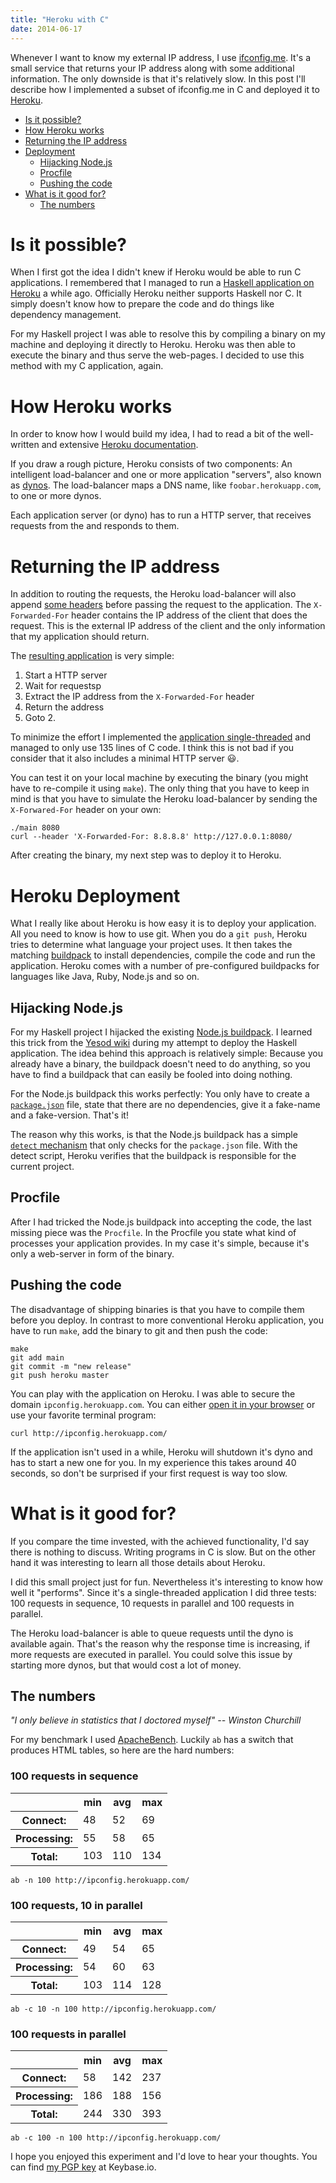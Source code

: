 ```yaml
---
title: "Heroku with C"
date: 2014-06-17
---
```


Whenever I want to know my external IP address, I use
[ifconfig.me](http://ifconfig.me). It's a small service that returns
your IP address along with some additional information. The only
downside is that it's relatively slow. In this post I'll describe how
I implemented a subset of ifconfig.me in C and deployed it to
[Heroku](https://www.heroku.com/).

* [Is it possible?](#possible)
* [How Heroku works](#heroku)
* [Returning the IP address](#code)
* [Deployment](#deployment)
  * [Hijacking Node.js](#hijack-node)
  * [Procfile](#procfile)
  * [Pushing the code](#push-it)
* [What is it good for?](#summary)
  * [The numbers](#numbers)

# Is it possible? <a name="possible"></a>

When I first got the idea I didn't knew if Heroku would be able to run C
applications. I remembered that I managed to run a
[Haskell application on Heroku](http://blog.jan-ahrens.eu/2012/07/05/yesod-deployment.html)
a while ago. Officially Heroku neither supports Haskell nor C. It
simply doesn't know how to prepare the code and do things like
dependency management.

For my Haskell project I was able to resolve this by compiling a
binary on my machine and deploying it directly to Heroku. Heroku was then
able to execute the binary and thus serve the web-pages. I decided to
use this method with my C application, again.

# How Heroku works <a name="heroku"></a>

In order to know how I would build my idea, I had to read a bit of
the well-written and extensive
[Heroku documentation](https://devcenter.heroku.com/categories/reference).

If you draw a rough picture, Heroku consists of two components: An
intelligent load-balancer and one or more application "servers", also
known as [dynos](https://devcenter.heroku.com/articles/dynos). The
load-balancer maps a DNS name, like `foobar.herokuapp.com`, to one or
more dynos.

Each application server (or dyno) has to run a HTTP server, that receives
requests from the and responds to them.

# Returning the IP address <a name="code"></a>

In addition to routing the requests, the Heroku load-balancer will
also append
[some headers](https://devcenter.heroku.com/articles/http-routing#heroku-headers)
before passing the request to the application. The `X-Forwarded-For`
header contains the IP address of the client that does the
request. This is the external IP address of the client and the only
information that my application should return.

The [resulting application](https://github.com/JanAhrens/ipconfig-http-server/blob/master/main.c) is very simple:

1. Start a HTTP server
2. Wait for requestsp
3. Extract the IP address from the `X-Forwarded-For` header
4. Return the address
5. Goto 2.

To minimize the effort I implemented the
[application single-threaded](https://github.com/JanAhrens/ipconfig-http-server/blob/master/main.c)
and managed to only use 135 lines of C code. I think this is not bad
if you consider that it also includes a minimal HTTP server 😃.

You can test it on your local machine by
executing the binary (you might have to re-compile it using `make`). The only thing that you have to keep in mind
is that you have to simulate the Heroku load-balancer by sending the
`X-Forwared-For` header on your own:

    ./main 8080
    curl --header 'X-Forwarded-For: 8.8.8.8' http://127.0.0.1:8080/

After creating the binary, my next step was to deploy it to Heroku.

# Heroku Deployment <a name="deployment"></a>

What I really like about Heroku is how easy it is to deploy your
application. All you need to know is how to use git.
When you do a `git push`, Heroku tries to determine what language
your project uses. It then takes the matching
[buildpack](https://devcenter.heroku.com/articles/buildpacks) to
install dependencies, compile the code and run the application.
Heroku comes with a number of pre-configured buildpacks for languages
like Java, Ruby, Node.js and so on.

## Hijacking Node.js <a name="hijack-node"></a>

For my Haskell project I hijacked the existing
[Node.js buildpack](https://github.com/heroku/heroku-buildpack-nodejs).
I learned this trick from the
[Yesod wiki](https://github.com/yesodweb/yesod/wiki/Deploying-Yesod-Apps-to-Heroku)
during my attempt to deploy the Haskell application. The idea behind this approach
is relatively simple: Because you already have a binary, the buildpack doesn't need to
do anything, so you have to find a buildpack that can easily be fooled into doing nothing.

For the Node.js buildpack this works perfectly: You only have to
create a
[`package.json`](https://github.com/JanAhrens/ipconfig-http-server/blob/master/package.json)
file, state that there are no dependencies, give it a fake-name and a
fake-version. That's it!

<script src="http://gist-it.appspot.com/github/JanAhrens/ipconfig-http-server/blob/master/package.json"></script>

The reason why this works, is that the Node.js buildpack has a simple
[`detect` mechanism](https://github.com/heroku/heroku-buildpack-nodejs/blob/master/bin/detect)
that only checks for the `package.json` file. With the detect script,
Heroku verifies that the buildpack is responsible for the current project.

## Procfile <a name="procfile"></a>

After I had tricked the Node.js buildpack into accepting the code, the
last missing piece was the `Procfile`.  In the Procfile you state what
kind of processes your application provides. In my case it's simple,
because it's only a web-server in form of the binary.

<script src="http://gist-it.appspot.com/github/JanAhrens/ipconfig-http-server/blob/master/Procfile"></script>

## Pushing the code <a name="push-it"></a>

The disadvantage of shipping binaries is that you have to compile them before you deploy.
In contrast to more conventional Heroku application, you have to run `make`, add the binary to git and then push the code:

    make
    git add main
    git commit -m "new release"
    git push heroku master

You can play with the application on Heroku. I was able to secure the
domain `ipconfig.herokuapp.com`. You can either [open it in your browser](http://ipconfig.herokuapp.com/) or use your favorite terminal program:

    curl http://ipconfig.herokuapp.com/

If the application isn't used in a while, Heroku will shutdown
it's dyno and has to start a new one for you. In my experience this
takes around 40 seconds, so don't be surprised if your first request
is way too slow.

# What is it good for? <a name="summary"></a>

If you compare the time invested, with the achieved functionality, I'd
say there is nothing to discuss. Writing programs in C is
slow. But on the other hand it was interesting to learn all those
details about Heroku.

I did this small project just for fun. Nevertheless it's interesting
to know how well it "performs". Since it's a single-threaded
application I did three tests: 100 requests in sequence, 10 requests
in parallel and 100 requests in parallel.

The Heroku load-balancer is able to queue requests until the dyno is
available again. That's the reason why the response time is increasing, if
more requests are executed in parallel. You could solve this issue
by starting more dynos, but that would cost a lot of money.

## The numbers <a name="numbers"></a>

*"I only believe in statistics that I doctored myself" -- Winston Churchill*

For my benchmark I used [ApacheBench](https://httpd.apache.org/docs/2.2/programs/ab.html).
Luckily `ab` has a switch that produces HTML tables, so here are the hard numbers:

### 100 requests in sequence

<table class="table">
  <tr><th>&nbsp;</th>      <th>min</th> <th>avg</th> <th>max</th></tr>
  <tr><th>Connect:</th>    <td> 48</td> <td> 52</td> <td> 69</td></tr>
  <tr><th>Processing:</th> <td> 55</td> <td> 58</td> <td> 65</td></tr>
  <tr><th>Total:</th>      <td>103</td> <td>110</td> <td>134</td></tr>
</table>

    ab -n 100 http://ipconfig.herokuapp.com/


### 100 requests, 10 in parallel

<table class="table">
  <tr><th>&nbsp;</th>      <th>min</th> <th>avg</th> <th>max</th></tr>
  <tr><th>Connect:</th>    <td> 49</td> <td> 54</td> <td> 65</td></tr>
  <tr><th>Processing:</th> <td> 54</td> <td> 60</td> <td> 63</td></tr>
  <tr><th>Total:</th>      <td>103</td> <td>114</td> <td>128</td></tr>
</table>

    ab -c 10 -n 100 http://ipconfig.herokuapp.com/

### 100 requests in parallel

<table class="table">
  <tr><th>&nbsp;</th>      <th>min</th> <th>avg</th> <th>max</th></tr>
  <tr><th>Connect:</th>    <td> 58</td> <td>142</td> <td>237</td></tr>
  <tr><th>Processing:</th> <td>186</td> <td>188</td> <td>156</td></tr>
  <tr><th>Total:</th>      <td>244</td> <td>330</td> <td>393</td></tr>
</table>

    ab -c 100 -n 100 http://ipconfig.herokuapp.com/

I hope you enjoyed this experiment and I'd love to hear your
thoughts. You can find [my PGP key](https://keybase.io/janahrens) at
Keybase.io.
